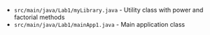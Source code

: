 - `src/main/java/Lab1/myLibrary.java` - Utility class with power and factorial methods
- `src/main/java/Lab1/mainApp1.java` - Main application class